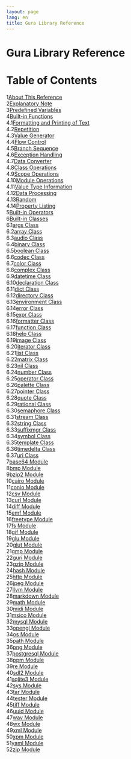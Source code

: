 ```yaml
---
layout: page
lang: en
title: Gura Library Reference
---
```


<h1>Gura Library Reference</h1>

<h1>Table of Contents</h1>
<div><span class="toc-index-1">1</span><a href="chapter-01.html#anchor-1">About This Reference</a></div>
<div><span class="toc-index-1">2</span><a href="chapter-02.html#anchor-2">Explanatory Note</a></div>
<div><span class="toc-index-1">3</span><a href="chapter-03.html#anchor-3">Predefined Variables</a></div>
<div><span class="toc-index-1">4</span><a href="chapter-04.html#anchor-4">Built-in Functions</a></div>
<div><span class="toc-index-2">4.1</span><a href="chapter-04.html#anchor-4-1">Formatting and Printing of Text</a></div>
<div><span class="toc-index-2">4.2</span><a href="chapter-04.html#anchor-4-2">Repetition</a></div>
<div><span class="toc-index-2">4.3</span><a href="chapter-04.html#anchor-4-3">Value Generator</a></div>
<div><span class="toc-index-2">4.4</span><a href="chapter-04.html#anchor-4-4">Flow Control</a></div>
<div><span class="toc-index-2">4.5</span><a href="chapter-04.html#anchor-4-5">Branch Sequence</a></div>
<div><span class="toc-index-2">4.6</span><a href="chapter-04.html#anchor-4-6">Exception Handling</a></div>
<div><span class="toc-index-2">4.7</span><a href="chapter-04.html#anchor-4-7">Data Converter</a></div>
<div><span class="toc-index-2">4.8</span><a href="chapter-04.html#anchor-4-8">Class Operations</a></div>
<div><span class="toc-index-2">4.9</span><a href="chapter-04.html#anchor-4-9">Scope Operations</a></div>
<div><span class="toc-index-2">4.10</span><a href="chapter-04.html#anchor-4-10">Module Operations</a></div>
<div><span class="toc-index-2">4.11</span><a href="chapter-04.html#anchor-4-11">Value Type Information</a></div>
<div><span class="toc-index-2">4.12</span><a href="chapter-04.html#anchor-4-12">Data Processing</a></div>
<div><span class="toc-index-2">4.13</span><a href="chapter-04.html#anchor-4-13">Random</a></div>
<div><span class="toc-index-2">4.14</span><a href="chapter-04.html#anchor-4-14">Property Listing</a></div>
<div><span class="toc-index-1">5</span><a href="chapter-05.html#anchor-5">Built-in Operators</a></div>
<div><span class="toc-index-1">6</span><a href="chapter-06.html#anchor-6">Built-in Classes</a></div>
<div><span class="toc-index-2">6.1</span><a href="chapter-06.html#anchor-6-1">args Class</a></div>
<div><span class="toc-index-2">6.2</span><a href="chapter-06.html#anchor-6-2">array Class</a></div>
<div><span class="toc-index-2">6.3</span><a href="chapter-06.html#anchor-6-3">audio Class</a></div>
<div><span class="toc-index-2">6.4</span><a href="chapter-06.html#anchor-6-4">binary Class</a></div>
<div><span class="toc-index-2">6.5</span><a href="chapter-06.html#anchor-6-5">boolean Class</a></div>
<div><span class="toc-index-2">6.6</span><a href="chapter-06.html#anchor-6-6">codec Class</a></div>
<div><span class="toc-index-2">6.7</span><a href="chapter-06.html#anchor-6-7">color Class</a></div>
<div><span class="toc-index-2">6.8</span><a href="chapter-06.html#anchor-6-8">complex Class</a></div>
<div><span class="toc-index-2">6.9</span><a href="chapter-06.html#anchor-6-9">datetime Class</a></div>
<div><span class="toc-index-2">6.10</span><a href="chapter-06.html#anchor-6-10">declaration Class</a></div>
<div><span class="toc-index-2">6.11</span><a href="chapter-06.html#anchor-6-11">dict Class</a></div>
<div><span class="toc-index-2">6.12</span><a href="chapter-06.html#anchor-6-12">directory Class</a></div>
<div><span class="toc-index-2">6.13</span><a href="chapter-06.html#anchor-6-13">environment Class</a></div>
<div><span class="toc-index-2">6.14</span><a href="chapter-06.html#anchor-6-14">error Class</a></div>
<div><span class="toc-index-2">6.15</span><a href="chapter-06.html#anchor-6-15">expr Class</a></div>
<div><span class="toc-index-2">6.16</span><a href="chapter-06.html#anchor-6-16">formatter Class</a></div>
<div><span class="toc-index-2">6.17</span><a href="chapter-06.html#anchor-6-17">function Class</a></div>
<div><span class="toc-index-2">6.18</span><a href="chapter-06.html#anchor-6-18">help Class</a></div>
<div><span class="toc-index-2">6.19</span><a href="chapter-06.html#anchor-6-19">image Class</a></div>
<div><span class="toc-index-2">6.20</span><a href="chapter-06.html#anchor-6-20">iterator Class</a></div>
<div><span class="toc-index-2">6.21</span><a href="chapter-06.html#anchor-6-21">list Class</a></div>
<div><span class="toc-index-2">6.22</span><a href="chapter-06.html#anchor-6-22">matrix Class</a></div>
<div><span class="toc-index-2">6.23</span><a href="chapter-06.html#anchor-6-23">nil Class</a></div>
<div><span class="toc-index-2">6.24</span><a href="chapter-06.html#anchor-6-24">number Class</a></div>
<div><span class="toc-index-2">6.25</span><a href="chapter-06.html#anchor-6-25">operator Class</a></div>
<div><span class="toc-index-2">6.26</span><a href="chapter-06.html#anchor-6-26">palette Class</a></div>
<div><span class="toc-index-2">6.27</span><a href="chapter-06.html#anchor-6-27">pointer Class</a></div>
<div><span class="toc-index-2">6.28</span><a href="chapter-06.html#anchor-6-28">quote Class</a></div>
<div><span class="toc-index-2">6.29</span><a href="chapter-06.html#anchor-6-29">rational Class</a></div>
<div><span class="toc-index-2">6.30</span><a href="chapter-06.html#anchor-6-30">semaphore Class</a></div>
<div><span class="toc-index-2">6.31</span><a href="chapter-06.html#anchor-6-31">stream Class</a></div>
<div><span class="toc-index-2">6.32</span><a href="chapter-06.html#anchor-6-32">string Class</a></div>
<div><span class="toc-index-2">6.33</span><a href="chapter-06.html#anchor-6-33">suffixmgr Class</a></div>
<div><span class="toc-index-2">6.34</span><a href="chapter-06.html#anchor-6-34">symbol Class</a></div>
<div><span class="toc-index-2">6.35</span><a href="chapter-06.html#anchor-6-35">template Class</a></div>
<div><span class="toc-index-2">6.36</span><a href="chapter-06.html#anchor-6-36">timedelta Class</a></div>
<div><span class="toc-index-2">6.37</span><a href="chapter-06.html#anchor-6-37">uri Class</a></div>
<div><span class="toc-index-1">7</span><a href="chapter-07.html#anchor-7">base64 Module</a></div>
<div><span class="toc-index-1">8</span><a href="chapter-08.html#anchor-8">bmp Module</a></div>
<div><span class="toc-index-1">9</span><a href="chapter-09.html#anchor-9">bzip2 Module</a></div>
<div><span class="toc-index-1">10</span><a href="chapter-10.html#anchor-10">cairo Module</a></div>
<div><span class="toc-index-1">11</span><a href="chapter-11.html#anchor-11">conio Module</a></div>
<div><span class="toc-index-1">12</span><a href="chapter-12.html#anchor-12">csv Module</a></div>
<div><span class="toc-index-1">13</span><a href="chapter-13.html#anchor-13">curl Module</a></div>
<div><span class="toc-index-1">14</span><a href="chapter-14.html#anchor-14">diff Module</a></div>
<div><span class="toc-index-1">15</span><a href="chapter-15.html#anchor-15">emf Module</a></div>
<div><span class="toc-index-1">16</span><a href="chapter-16.html#anchor-16">freetype Module</a></div>
<div><span class="toc-index-1">17</span><a href="chapter-17.html#anchor-17">fs Module</a></div>
<div><span class="toc-index-1">18</span><a href="chapter-18.html#anchor-18">gif Module</a></div>
<div><span class="toc-index-1">19</span><a href="chapter-19.html#anchor-19">glu Module</a></div>
<div><span class="toc-index-1">20</span><a href="chapter-20.html#anchor-20">glut Module</a></div>
<div><span class="toc-index-1">21</span><a href="chapter-21.html#anchor-21">gmp Module</a></div>
<div><span class="toc-index-1">22</span><a href="chapter-22.html#anchor-22">guri Module</a></div>
<div><span class="toc-index-1">23</span><a href="chapter-23.html#anchor-23">gzip Module</a></div>
<div><span class="toc-index-1">24</span><a href="chapter-24.html#anchor-24">hash Module</a></div>
<div><span class="toc-index-1">25</span><a href="chapter-25.html#anchor-25">http Module</a></div>
<div><span class="toc-index-1">26</span><a href="chapter-26.html#anchor-26">jpeg Module</a></div>
<div><span class="toc-index-1">27</span><a href="chapter-27.html#anchor-27">llvm Module</a></div>
<div><span class="toc-index-1">28</span><a href="chapter-28.html#anchor-28">markdown Module</a></div>
<div><span class="toc-index-1">29</span><a href="chapter-29.html#anchor-29">math Module</a></div>
<div><span class="toc-index-1">30</span><a href="chapter-30.html#anchor-30">midi Module</a></div>
<div><span class="toc-index-1">31</span><a href="chapter-31.html#anchor-31">msico Module</a></div>
<div><span class="toc-index-1">32</span><a href="chapter-32.html#anchor-32">mysql Module</a></div>
<div><span class="toc-index-1">33</span><a href="chapter-33.html#anchor-33">opengl Module</a></div>
<div><span class="toc-index-1">34</span><a href="chapter-34.html#anchor-34">os Module</a></div>
<div><span class="toc-index-1">35</span><a href="chapter-35.html#anchor-35">path Module</a></div>
<div><span class="toc-index-1">36</span><a href="chapter-36.html#anchor-36">png Module</a></div>
<div><span class="toc-index-1">37</span><a href="chapter-37.html#anchor-37">postgresql Module</a></div>
<div><span class="toc-index-1">38</span><a href="chapter-38.html#anchor-38">ppm Module</a></div>
<div><span class="toc-index-1">39</span><a href="chapter-39.html#anchor-39">re Module</a></div>
<div><span class="toc-index-1">40</span><a href="chapter-40.html#anchor-40">sdl2 Module</a></div>
<div><span class="toc-index-1">41</span><a href="chapter-41.html#anchor-41">sqlite3 Module</a></div>
<div><span class="toc-index-1">42</span><a href="chapter-42.html#anchor-42">sys Module</a></div>
<div><span class="toc-index-1">43</span><a href="chapter-43.html#anchor-43">tar Module</a></div>
<div><span class="toc-index-1">44</span><a href="chapter-44.html#anchor-44">tester Module</a></div>
<div><span class="toc-index-1">45</span><a href="chapter-45.html#anchor-45">tiff Module</a></div>
<div><span class="toc-index-1">46</span><a href="chapter-46.html#anchor-46">uuid Module</a></div>
<div><span class="toc-index-1">47</span><a href="chapter-47.html#anchor-47">wav Module</a></div>
<div><span class="toc-index-1">48</span><a href="chapter-48.html#anchor-48">wx Module</a></div>
<div><span class="toc-index-1">49</span><a href="chapter-49.html#anchor-49">xml Module</a></div>
<div><span class="toc-index-1">50</span><a href="chapter-50.html#anchor-50">xpm Module</a></div>
<div><span class="toc-index-1">51</span><a href="chapter-51.html#anchor-51">yaml Module</a></div>
<div><span class="toc-index-1">52</span><a href="chapter-52.html#anchor-52">zip Module</a></div>
<p />
